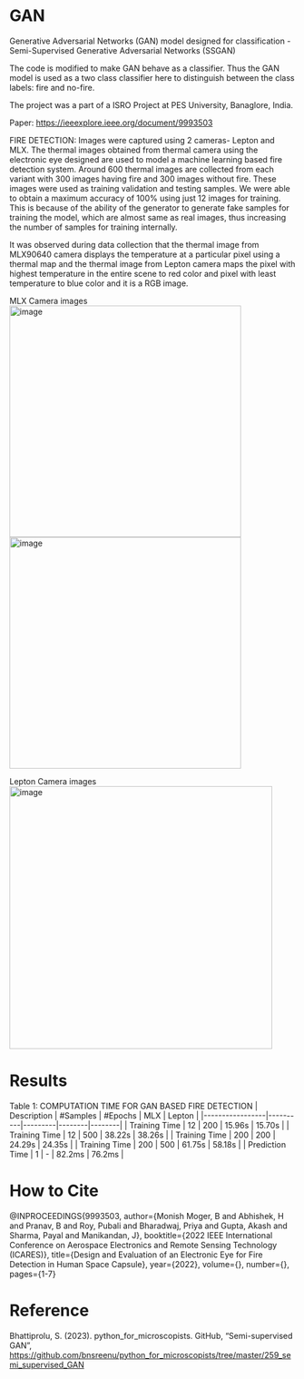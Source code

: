 # GAN
Generative Adversarial Networks (GAN) model designed for classification - Semi-Supervised Generative Adversarial Networks (SSGAN)

The code is modified to make GAN behave as a classifier.
Thus the GAN model is used as a two class classifier here to distinguish between the class labels: fire and no-fire.

The project was a part of a ISRO Project at PES University, Banaglore, India.

Paper: https://ieeexplore.ieee.org/document/9993503

FIRE DETECTION:
Images were captured using 2 cameras- Lepton and MLX.
The thermal images obtained from thermal camera using the electronic eye designed are used to model a machine learning based fire detection system.
Around 600 thermal images are collected from each variant with 300 images having fire and 300 images without fire.
These  images were used as training validation and testing samples.
We were able to obtain a maximum accuracy of 100% using just 12 images for training. This is because of the ability of the generator to generate fake samples for training the model, which are almost same as real images, thus increasing the number of samples for training internally. 

It was observed during data collection that the thermal image from MLX90640 camera displays the temperature at a particular pixel using a thermal map and the thermal image from Lepton camera maps the pixel with highest temperature in the entire scene to red color and pixel with least temperature to blue color and it is a RGB image. 

MLX Camera images
<img width="408" alt="image" src="https://github.com/Pranav01rb/GAN/assets/57988947/39859153-9566-4822-8475-90010d452f70">
<img width="408" alt="image" src="https://github.com/Pranav01rb/GAN/assets/57988947/c237b1a9-e8e8-40eb-b301-62d5d7b3b482">

Lepton Camera images
<img width="463" alt="image" src="https://github.com/Pranav01rb/GAN/assets/57988947/cf20a23a-dd49-456f-a728-4cb25aaf83e8">

# Results
Table 1: COMPUTATION TIME FOR GAN BASED FIRE DETECTION
| Description     | #Samples | #Epochs | MLX    | Lepton |
|-----------------|----------|---------|--------|--------|
| Training Time   | 12       | 200     | 15.96s | 15.70s |
| Training Time   | 12       | 500     | 38.22s | 38.26s |
| Training Time   | 200      | 200     | 24.29s | 24.35s |
| Training Time   | 200      | 500     | 61.75s | 58.18s |
| Prediction Time | 1        | -       | 82.2ms | 76.2ms |
# How to Cite
@INPROCEEDINGS{9993503,
  author={Monish Moger, B and Abhishek, H and Pranav, B and Roy, Pubali and Bharadwaj, Priya and Gupta, Akash and Sharma, Payal and Manikandan, J},
  booktitle={2022 IEEE International Conference on Aerospace Electronics and Remote Sensing Technology (ICARES)}, 
  title={Design and Evaluation of an Electronic Eye for Fire Detection in Human Space Capsule}, 
  year={2022},
  volume={},
  number={},
  pages={1-7}
# Reference
Bhattiprolu, S. (2023). python_for_microscopists. GitHub, “Semi-supervised GAN”, https://github.com/bnsreenu/python_for_microscopists/tree/master/259_semi_supervised_GAN
